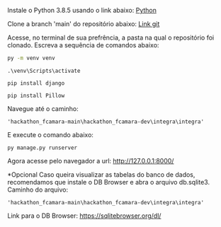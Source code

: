 Instale o Python 3.8.5 usando o link abaixo: [Python](https://www.python.org/downloads/release/python-385/)

Clone a branch 'main' do repositório abaixo: [Link git](https://github.com/thaisminas/hackathon_fcamara/)

Acesse, no terminal de sua prefrência, a pasta na qual o repositório foi clonado. Escreva a sequência de comandos abaixo: 
```bash 
py -m venv venv 
```
```
.\venv\Scripts\activate 
```
```
pip install django 
```
```
pip install Pillow 
``` 
Navegue até o caminho: 
``` 
'hackathon_fcamara-main\hackathon_fcamara-dev\integra\integra'
``` 
E execute o comando abaixo: 
``` 
py manage.py runserver
``` 
Agora acesse pelo navegador a url: http://127.0.0.1:8000/

*Opcional Caso queira visualizar as tabelas do banco de dados, recomendamos que instale o DB Browser e abra o arquivo db.sqlite3. 
Caminho do arquivo:
``` 
'hackathon_fcamara-main\hackathon_fcamara-dev\integra\integra' 
``` 
Link para o DB Browser: https://sqlitebrowser.org/dl/
